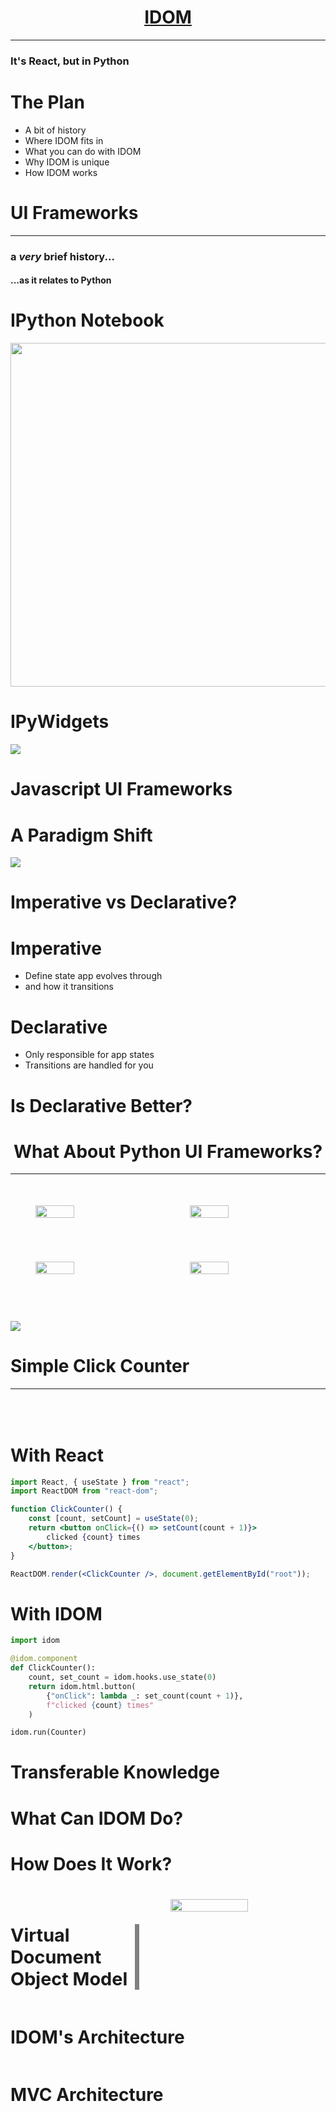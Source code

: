 <span data-idom="views.header"/>

# <div style="display:flex;justify-content:center;"><a href="https://github.com/idom-team/idom" target="_blank">IDOM</a></div>

---

### It's React, but in Python

<!--

presenting on IDOM

new UI Framework for Python
best compared to

Plotly Dash
Streamlit
IPyWidgets
others...

full disclosure I'm also creator of IDOM

-->

# The Plan

- A bit of history
- Where IDOM fits in
- What you can do with IDOM
- Why IDOM is unique
- How IDOM works


# UI Frameworks

---

### a *very* brief history...

#### ...as it relates to Python

<!--

A history of what?

given that IDOM is a UI framework

that's what we're gonna focus on

 -->


# IPython Notebook

<img src="https://github.com/rmorshea/talks/raw/master/idom/what-is-idom/static/ipython-notebook.png" style="height:550px" />

<!--

Start with IPython Notebook

came about around
~2010-2012

The browser was becoming the OS of the internet.

Python, being a backend language had to adapt.

To my mind

IPython Notebook was a leader in that area

and remains so today

in the form of
Jupyter Lab
and the "Jovian" ecosystem

part of the reason for that is...

-->


# IPyWidgets

<img src="https://github.com/rmorshea/talks/raw/master/idom/what-is-idom/static/ipywidgets-interaction.gif" />

<!--

related project

~2012-2014

leveraged IPython Notebook APIs

to give Python bidirectional comms with Browser

thus, brought interactivity to Python

see example

This helped to spur Python's popularity amongst scientists

allowed for creation of
interactive
computing tools
for non-engineers

scientists no longer had to make User Interfaces themselves
in order to make their work more approachable

shifting gears...

-->


# Javascript UI Frameworks


<!--

This is where the "React"
from the title
comes into the picture

How many of you guys have heard of React?

if you're unfamiliar don't wory.
part of the point
I don't want you need to know about
Javascript or React

getting back to it

-->


# A Paradigm Shift

<img src="https://github.com/rmorshea/talks/raw/master/idom/what-is-idom/static/js-shift-to-declarative.png" />

<!--

a little later
2015-2017

paradigm shift
within world of Javascript UI Framework

new declarative frameworks
like React and Vue
gained popularity

over old imperative ones
like Angular
which had been extremely popular prior

While there are many fads in the JS world
declarative frameworks
and React specifically
seem to have staying power.

based on the graph
not going anywhere anytime soon

to understand why
need to talk about those two terms

-->


# Imperative vs Declarative?

<!--

high level
these terms
describe two programming paradigms

depending on context
what paradigm you're programming in

stylistic choice
one you might not even be aware you're making

or enforced by a framework or programming language

what is difference?

-->

# Imperative

<!--

what it means
to operate in imperative
with respect to making web applications

you as developer
are responsible for

-->

- Define state app evolves through
- and how it transitions

<!--

In short, you as the developer have very fine grained control

-->

# Declarative

- Only responsible for app states
- Transitions are handled for you


# Is Declarative Better?

<!--

So why are declarative JS frameworks
gaining market share?

may have noticed
in declarative

one less thing for programmer to worry about
that being
details those transtions between states
of course
at the cost of control

but many times we don't want that burden
bugs
extra work

---

before moving on

important to state
there's a lot more to this topic

but for the purposes of this talk that's all you need to know

-->

# <div style="display:flex;justify-content:center;"><div>What About Python UI Frameworks?</div></div>

<!--

What About Python UI Frameworks?
Have they learned the same lesson?

Declarative programs tends to be
easier to do correctly


It's been a while since IPyWidgets

unfortunately, no
not really

almost all
one form or another
fall prey problems of
imperative design patterns

there's been some movement in a possitive direction
Streamlit has done best
but doesn't fully embrace it

-->

---

<div style="width:100%">
  <div style="display:flex;justify-content:center;">
    <img style="width:35%;margin:7%" src="https://static.bokeh.org/branding/logos/bokeh-logo.svg" />
    <img style="width:35%;margin:7%" src="https://panel.holoviz.org/_static/logo_stacked.png" />
  </div>
  <div style="display:flex;justify-content:center;">
    <img style="width:35%;margin:7%" src="https://avatars.githubusercontent.com/u/5997976?s=200&v=4" />
    <img style="width:35%;margin:7%" src="https://streamlit.io/images/brand/streamlit-logo-primary-colormark-darktext.svg" />
  </div>
</div>

#

<img src="https://raw.githubusercontent.com/idom-team/idom/main/branding/svg/idom-logo.svg" />

<!--

That's where IDOM comes in

unlike peers
IDOM takes heavy inspiration from the React UI Framework

thus has many of the same declarative virtues

Beyond that though
IDOM as UI framework for Python is unusually powerful

because

puts nearly all the same capabilities of the React
into the hands of Python developers

which, mind you, React is a JS Framework
and having near parity
with features of a JS Framework
is pretty unheard of

to demonstrate
look at example

-->


# Simple Click Counter

---

<div style="display:flex;justify-content:center;margin-top:50px;">
  <span data-idom="views.click_count" />
</div>


# With React

<!--

This is Javascript (JSX specifically)
so the syntax looks weird

just note a few things

-->

```jsx
import React, { useState } from "react";
import ReactDOM from "react-dom";

function ClickCounter() {
    const [count, setCount] = useState(0);
    return <button onClick={() => setCount(count + 1)}>
        clicked {count} times
    </button>;
}

ReactDOM.render(<ClickCounter />, document.getElementById("root"));
```


# With IDOM

```python
import idom

@idom.component
def ClickCounter():
    count, set_count = idom.hooks.use_state(0)
    return idom.html.button(
        {"onClick": lambda _: set_count(count + 1)},
        f"clicked {count} times"
    )

idom.run(Counter)
```

# Transferable Knowledge

<!--

A cool side effect
of similarity

When you learn how to write a app with IDOM

while not exactly the same

If you choose to learn Javascript
much of what you learned with IDOM
can be directly applied
writing apps with React in JS

 -->


#

<div style="height:45vh" />

<div>
<h1>What Can IDOM Do?</h1>
</div>

<div style="height:50vh" />

<!--

SCROLL DOWN!

But it also doesn't give up the things that are great about Python
MATPLOTLIB!

 -->

<span data-idom="views.gallery" />

<div style="height:25vh" />


# How Does It Work?


#

<!--

virtual document object model

a.k.a. Virtual DOM

what is the DOM?

standardized data structure
which "models"
a "document"
as a series of nodes or "objects"
arranged in form of a tree

see image

-->

<div style="display:flex;justify-content:center">
  <h1 style="font-size:3vw;width:40%;margin-right:50px;border-right:solid 7px grey;">
    Virtual Document Object Model
  </h1>
  <img
    style="width:50%"
    src="https://upload.wikimedia.org/wikipedia/commons/thumb/5/5a/DOM-model.svg/1280px-DOM-model.svg.png"
  />
</div>


# IDOM's Architecture

<div style="display:flex;justify-content:center;">
  <span data-idom="views.img" data-file="idom-flow-diagram.svg" />
</div>


# MVC Architecture

<div style="display:flex;justify-content:center;">
  <span data-idom="views.img" data-file="mvc-flow-diagram.svg" />
</div>
